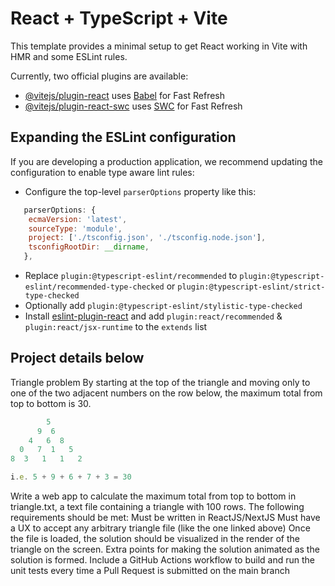 # React + TypeScript + Vite

This template provides a minimal setup to get React working in Vite with HMR and some ESLint rules.

Currently, two official plugins are available:

- [@vitejs/plugin-react](https://github.com/vitejs/vite-plugin-react/blob/main/packages/plugin-react/README.md) uses [Babel](https://babeljs.io/) for Fast Refresh
- [@vitejs/plugin-react-swc](https://github.com/vitejs/vite-plugin-react-swc) uses [SWC](https://swc.rs/) for Fast Refresh

## Expanding the ESLint configuration

If you are developing a production application, we recommend updating the configuration to enable type aware lint rules:

- Configure the top-level `parserOptions` property like this:

```js
   parserOptions: {
    ecmaVersion: 'latest',
    sourceType: 'module',
    project: ['./tsconfig.json', './tsconfig.node.json'],
    tsconfigRootDir: __dirname,
   },
```

- Replace `plugin:@typescript-eslint/recommended` to `plugin:@typescript-eslint/recommended-type-checked` or `plugin:@typescript-eslint/strict-type-checked`
- Optionally add `plugin:@typescript-eslint/stylistic-type-checked`
- Install [eslint-plugin-react](https://github.com/jsx-eslint/eslint-plugin-react) and add `plugin:react/recommended` & `plugin:react/jsx-runtime` to the `extends` list

## Project details below

Triangle problem
By starting at the top of the triangle and moving only to one of the two adjacent numbers on the row below, the maximum total from top to bottom is 30.

```js
        5
      9  6
    4   6  8
  0   7  1   5
8  3   1   1   2

i.e. 5 + 9 + 6 + 7 + 3 = 30
```

Write a web app to calculate the maximum total from top to bottom in triangle.txt, a text file containing a triangle with 100 rows. The following requirements should be met:
Must be written in ReactJS/NextJS
Must have a UX to accept any arbitrary triangle file (like the one linked above)
Once the file is loaded, the solution should be visualized in the render of the triangle on the screen.
Extra points for making the solution animated as the solution is formed.
Include a GitHub Actions workflow to build and run the unit tests every time a Pull Request is submitted on the main branch
